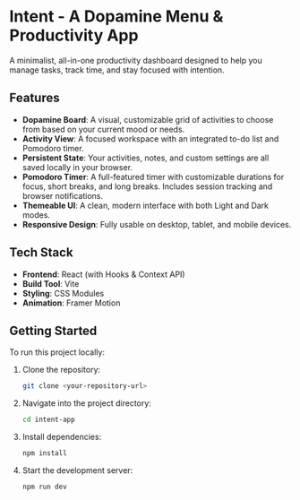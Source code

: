 # Intent - A Dopamine Menu & Productivity App

A minimalist, all-in-one productivity dashboard designed to help you manage tasks, track time, and stay focused with intention.

## Features

- **Dopamine Board**: A visual, customizable grid of activities to choose from based on your current mood or needs.
- **Activity View**: A focused workspace with an integrated to-do list and Pomodoro timer.
- **Persistent State**: Your activities, notes, and custom settings are all saved locally in your browser.
- **Pomodoro Timer**: A full-featured timer with customizable durations for focus, short breaks, and long breaks. Includes session tracking and browser notifications.
- **Themeable UI**: A clean, modern interface with both Light and Dark modes.
- **Responsive Design**: Fully usable on desktop, tablet, and mobile devices.

## Tech Stack

- **Frontend**: React (with Hooks & Context API)
- **Build Tool**: Vite
- **Styling**: CSS Modules
- **Animation**: Framer Motion

## Getting Started

To run this project locally:

1. Clone the repository:
   ```bash
   git clone <your-repository-url>
   ```

2. Navigate into the project directory:
   ```bash
   cd intent-app
   ```

3. Install dependencies:
   ```bash
   npm install
   ```

4. Start the development server:
   ```bash
   npm run dev
   ```